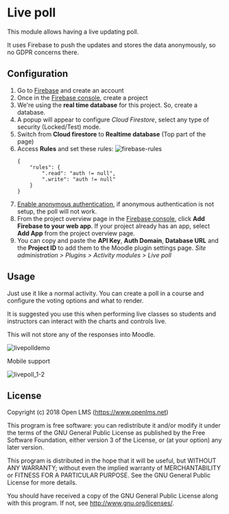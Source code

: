 # Live poll

This module allows having a live updating poll.

It uses Firebase to push the updates and stores the data anonymously, so no GDPR
concerns there.

## Configuration

1. Go to [Firebase](https://firebase.google.com/) and create an account
2. Once in the [Firebase console](https://console.firebase.google.com), create a project
3. We're using the __real time database__ for this project. So, create a database.
4. A popup will appear to configure _Cloud Firestore_, select any type of security (Locked/Test) mode.
5. Switch from __Cloud firestore__ to __Realtime database__ (Top part of the page)
6. Access __Rules__ and set these rules:
    ![firebase-rules](https://user-images.githubusercontent.com/1523388/53123057-32dec380-3526-11e9-8783-66626742e07a.png)
    ```
    {
        "rules": {
            ".read": "auth != null",
            ".write": "auth != null"
        }
    }
    ```
7. [Enable anonymous authentication](https://firebase.google.com/docs/auth/web/anonymous-auth), if anonymous authentication is not setup, the poll will not work.
8. From the project overview page in the [Firebase console](https://console.firebase.google.com),
click __Add Firebase to your web app__. If your project already has an app, select __Add App__
from the project overview page.
9. You can copy and paste the __API Key__, __Auth Domain__, __Database URL__ and the __Project ID__ to add
them to the Moodle plugin settings page. _Site administration > Plugins > Activity modules > Live poll_

## Usage

Just use it like a normal activity. You can create a poll in a course and configure the voting options and what to render.

It is suggested you use this when performing live classes so students and instructors can interact with the charts and controls live.

This will not store any of the responses into Moodle.

![livepolldemo](https://user-images.githubusercontent.com/1523388/53187047-3dee2e00-35d0-11e9-98bd-5005f4b7bd1c.gif)

Mobile support

![livepoll_1-2](https://user-images.githubusercontent.com/1297622/216808592-2fb969bc-1080-42da-8132-b2394ed34a3c.gif)

## License

Copyright (c) 2018 Open LMS (https://www.openlms.net)

This program is free software: you can redistribute it and/or modify it under
the terms of the GNU General Public License as published by the Free Software
Foundation, either version 3 of the License, or (at your option) any later
version.

This program is distributed in the hope that it will be useful, but WITHOUT ANY
WARRANTY; without even the implied warranty of MERCHANTABILITY or FITNESS FOR A
PARTICULAR PURPOSE.  See the GNU General Public License for more details.

You should have received a copy of the GNU General Public License along with
this program.  If not, see <http://www.gnu.org/licenses/>.
